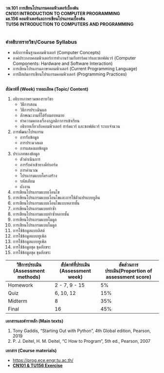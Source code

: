 **วพ.101 	การเขียนโปรแกรมคอมพิวเตอร์เบื้องต้น </br>
 CN101	INTRODUCTION TO COMPUTER PROGRAMMING  </br>
 มธ.156	คอมพิวเตอร์และการเขียนโปรแกรมเบื้องต้น</br>
 TU156	INTRODUCTION TO COMPUTERS AND PROGRAMMING**  </br></br> 


### คำอธิบายรายวิชา/Course Syllabus
* หลักการพื้นฐานคอมพิวเตอร์ (Computer Concepts)
* องค์ประกอบคอมพิวเตอร์การทำงานร่วมกับฮาร์ดแวร์และซอฟต์แวร์ (Computer Components: Hardware and Software Interaction)
* การเขียนโปรแกรมภาษาคอมพิวเตอร์ (Current Programming Language)
* การฝึกฝนการเขียนโปรแกรมคอมพิวเตอร์ (Programming Practices) </br></br>
    
**สัปดาห์ที่ (Week)	รายละเอียด (Topic/ Content)**</br>
	
1. อธิบายภาพรวมของรายวิชา 
   - วิธีการสอน 
   - วิธีการประเมินผล 
   - ลักษณะงานที่ได้รับมอบหมาย 
   - ทำความตกลงเรื่องกฎกติกาการเข้าเรียน
   - อธิบายเกี่ยวกับคอมพิวเตอร์ ฮาร์ดแวร์ และซอฟต์แวร์ ระบบจำนวน
2. การพัฒนาโปรแกรม 
   - การรับข้อมูล 
   - การประมวลผล 
   - การแสดงผลข้อมูล  
3. ประเภทของข้อมูล 
   - ตัวดำเนินการ 
   - การรับค่าเข้าทางคีย์บอร์ด 
   - การคำนวณ 
   - โปรแกรมแบบโครงสร้าง 
   - รหัสเทียม 
   - ผังงาน 
4. การเขียนโปรแกรมแบบเงื่อนไข 
5. การเขียนโปรแกรมแบบเงื่อนไขและการใช้ตัวแปรแบบบูลีน 
6. การเขียนโปรแกรมแบบเงื่อนไขแบบหลายชั้น 
7. การเขียนโปรแกรมแบบทำซ้ำ 
8. การเขียนโปรแกรมแบบทำซ้ำหลายชั้น  
9. การเขียนโปรแกรมแบบโมดูล
10. การเขียนโปรแกรมแบบโมดูล
11. การใช้ข้อมูลแบบลิสต์ 
12. การใช้ข้อมูลแบบทูเพิล
13. การใช้ข้อมูลแบบทูเพิล 
14. การใช้ข้อมูลชุด ชุดอักขระ 
15. การใช้ข้อมูลชุด ชุดอักขระ 

| วิธีการประเมิน (Assessment methods) |  สัปดาห์ที่ประเมิน (Assessment week)|สัดส่วนการประเมิน(Proportion of assessment score)|
|--|--|--|
|Homework |2 - 7, 9 - 15|5%|
|Quiz  |6, 10, 12 |15%|
|Midterm | 8 |35%|
|Final  | 16 |45%|

	
**เอกสารและตำราหลัก (Main texts)** </br>
  1. Tony Gaddis, “Starting Out with Python”, 4th Global edition, Pearson, 2019 
  2. P. J. Deitel, H. M. Deitel, “C How to Program”, 5th ed., Pearson, 2007 
    
**เอกสาร (Course materials)**  </br>
  - https://prog.ece.engr.tu.ac.th/  </br>
  - [**CN101 & TU156 Exercise**](https://github.com/sommedosa/python/blob/master/README.md) </br>
  
  
  


